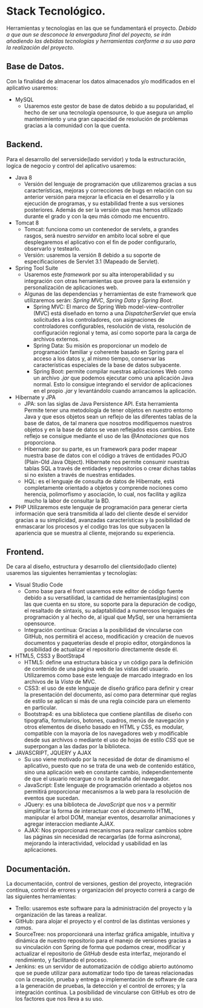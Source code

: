 # Stack Tecnológico.

Herramientas y tecnologías en las que se fundamentará el proyecto. *Debido a que aun se desconoce la envergadura final del poyecto, se irán añadiendo las debidas tecnologías y herramientas conforme a su uso para la realización del proyecto*.


## Base de Datos.

Con la finalidad de almacenar los datos almacenados y/o modificados en el aplicativo usaremos:
- MySQL
    - Usaremos este gestor de base de datos debido a su popularidad, el hecho de ser una tecnología opensource, lo que asegura un amplio mantenimiento y una gran capacidad de resolución de problemas gracias a la comunidad con la que cuenta.

##  Backend.

Para el desarrollo del serverside(lado servidor) y toda la estructuración, logíca de negocio y control del aplicativo usaremos:
- Java 8
    - Versión del lenguaje de programación que utilizaremos gracias a sus características, mejoras y correcciones de bugs en relación con su anterior versión para mejorar la eficacia en el desarrollo y la ejecución de programas, y su estabilidad frente a sus versiones posteriores. Además de ser la versión que mas hemos utilizado durante el grado y con la qeu más cómodo me encuentro.
- Tomcat 8
    - Tomcat: funciona como un contenedor de servlets, a grandes rasgos, será nuestro *servidor* en ambito local sobre el que desplegaremos el aplicativo con el fin de poder configurarlo, observarlo y testearlo.
    - Versión: usaremos la versión 8 debido a su soporte de especificaciones de Servlet 3.1 (Mapeado de Servlet).
- Spring Tool Suite
    - Usaremos este *framework* por su alta interoperabilidad y su integración con otras herramientas que provee para la extensión y personalización de aplicaciones web.
    - Algunas de las dependencias y herramientas de este framework que utilizaremos serán: *Spring MVC*, *Spring Data* y *Spring Boot*.
        - Spring MVC: El marco de Spring Web model-view-controller (MVC) está diseñado en torno a una *DispatcherServlet* que envía solicitudes a los controladores, con asignaciones de controladores configurables, resolución de vista, resolución de configuración regional y tema, así como soporte para la carga de archivos externos.
        - Spring Data: Su misión es proporcionar un modelo de programación familiar y coherente basado en Spring para el acceso a los datos y, al mismo tiempo, conservar las características especiales de la base de datos subyacente.
        - Spring Boot: permite compilar nuestras aplicaciones Web como un archivo *.jar* que podemos ejecutar como una aplicación Java normal. Esto lo consigue integrando el servidor de aplicaciones en el propio *.jar* y levantándolo cuando arrancamos la aplicación.
- Hibernate y JPA
    - JPA: son las siglas de  Java Persistence API. Esta herramienta Permite tener una metodología de tener objetos en nuestro entorno Java y que esos objetos sean un reflejo de las diferentes tablas de la base de datos, de tal manera que nosotros modifiquemos nuestros objetos y en la base de datos se vean reflejados esos cambios. Este reflejo se consigue mediante el uso de las *@Anotaciones* que nos proporciona.
    - Hibernate: por su parte, es un framework para poder mapear nuestra base de datos con el código a tráves de entidades POJO (Plain-Old Java Object). Hibernate nos permite consumir nuestras tablas SQL a través de entidades y repositorios o crear dichas tablas si no existen a través de nuestras entidades.
    - HQL: es el lenguaje de consulta de datos de Hibernate, está completamente orientado a objetos y comprende nociones como herencia, polimorfismo y asociación, lo cual, nos facilita y agiliza mucho la labor de consultar la BD.
- PHP
    Utilizaremos este lenguaje de programación para generar cierta información que será transmitida al lado del cliente desde el servidor gracias a su simplicidad, avanzadas características y la posibilidad de enmascarar los procesos y el codigo tras los que subyacen la apariencia que se muestra al cliente, mejorando su experiencia.

##  Frontend.

De cara al diseño, estructura y desarrollo del clientsido(lado cliente) usaremos las siguientes herramientas y tecnologías:
- Visual Studio Code
    - Como base para el front usaremos este editor de código fuente debido a su versatilidad, la cantidad de herramientas(plugins) con las que cuenta en su store, su soporte para la depuración de codigo, el resaltado de sintaxis, su adaptabilidad a numerosos lenguajes de programación y al hecho de, al igual que MySql, ser una herramienta opensource.
    - Integración contínua: Gracias a la posibilidad de vincularse con GitHub, nos permitirá el acceso, modificación y creación de nuevos documentos y paqueterías desde el propio editor, otorgándonos la posibilidad de actualizar el repositorio directamente desde él.
- HTML5, CSS3 y BootStrap4
    - HTML5: define una estructura básica y un código para la definición de contenido de una página web de las vistas del usuario. Utilizaremos como base este lenguaje de marcado integrado en los archivos de la *Vista* de MVC.
    - CSS3: el uso de este lenguaje de diseño gráfico para definir y crear la presentación del documento, así como para determinar qué reglas de estilo se aplican si más de una regla coincide para un elemento en particular.
    - Bootstrap4: es una biblioteca que contiene plantillas de diseño con tipografía, formularios, botones, cuadros, menús de navegación y otros elementos de diseño basado en HTML y CSS, es modular, compatible con la mayoría de los navegadores web y modificable desde sus archivos o mediante el uso de hojas de estilo *CSS* que se superpongan a las dadas por la biblioteca.
- JAVASCRIPT, JQUERY y AJAX
    - Su uso viene motivado por la necesidad de dotar de dinamismo el aplicativo, puesto que no se trata de una web de contenido estático, sino una aplicación web en constante cambio, independientemente de que el usuario recargue o no la pestaña del navegador.
    - JavaScript: Este lenguaje de programación orientado a objetos nos permitirá proporcionar mecanismos a la web para la resolución de eventos que sucedan.
    - JQuery: es una biblioteca de *JavaScript* que nos v a permitir simplificar la forma de interactuar con el documento HTML, manipular el arbol DOM, manejar eventos, desarrollar animaciones y agregar interaccion mediante *AJAX*.
    - AJAX: Nos proporcionará mecanismos para realizar cambios sobre las páginas sin necesidad de recargarlas (de forma asíncrona), mejorando la interactividad, velocidad y usabilidad en las aplicaciones.

  
## Documentación.

La documentación, control de versiones, gestion del proyecto, integración contínua, control de errores y organización del proyecto correrá a cargo de las siguientes herramientas:
- Trello: usaremos este software para la administración del proyecto y la organización de las tareas a realizar.
- GitHub: para alojar el proyecto y el control de las distintas versiones y *ramas*.
- SourceTree: nos proporcionará una interfaz gráfica amigable, intuitiva y dinámica de nuestro repositorio para el manejo de versiones gracias a su vinculación con Spring de forma que podamos crear, modificar y actualizar el repositorio de *GitHub* desde esta interfaz, mejorando el rendimiento, y facilitando el proceso.
- Jenkins: es un servidor de automatización de código abierto autónomo que se puede utilizar para automatizar todo tipo de tareas relacionadas con la creación, prueba y entrega o implementación de software de cara a la generación de pruebas, la detección y el control de errores; y la integración contínua. La posibilidad de vincularse con GitHub es otro de los factores que nos lleva a su uso.